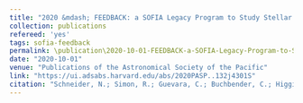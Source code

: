 ```yaml
---
title: "2020 &mdash; FEEDBACK: a SOFIA Legacy Program to Study Stellar Feedback in Regions of Massive Star Formation"
collection: publications
refereed: 'yes'
tags: sofia-feedback
permalink: \publication\2020-10-01-FEEDBACK-a-SOFIA-Legacy-Program-to-Study-Stellar-Feedback-in
date: "2020-10-01"
venue: "Publications of the Astronomical Society of the Pacific"
link: "https://ui.adsabs.harvard.edu/abs/2020PASP..132j4301S"
citation: "Schneider, N.; Simon, R.; Guevara, C.; Buchbender, C.; Higgins, R. D.; Okada, Y.; Stutzki, J.; Güsten, R.; Anderson, L. D.; Bally, J.; Beuther, H.; Bonne, L.; Bontemps, S.; Chambers, E.; Csengeri, T.; Graf, U. U.; Gusdorf, A.; Jacobs, K.; Justen, M.; Kabanovic, S.; Karim, R.; Luisi, M.; Menten, K.; Mertens, M.; Mookerjea, B.; Ossenkopf-Okada, V.; Pabst, C.; Pound, M. W.; Richter, H.; Reyes, N.; Ricken, O.; Röllig, M.; Russeil, D.; Sánchez-Monge, Á.; Sandell, G.; Tiwari, M.; Wiesemeyer, H.; Wolfire, M.; Wyrowski, F.; Zavagno, A.; Tielens, A. G. G. M., Publications of the Astronomical Society of the Pacific, Volume 132, Issue 1016, id.104301, 19 pp."
---
```

